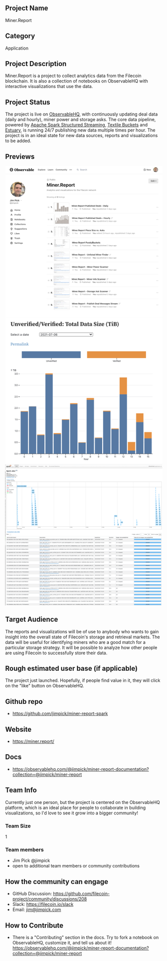 
## Project Name

Miner.Report

## Category

Application

## Project Description

Miner.Report is a project to collect analytics data from the Filecoin blockchain. It is also a collection of notebooks on ObservableHQ with interactive visualizations that use the data.

## Project Status

The project is live on [ObservableHQ](https://observablehq.com/collection/@jimpick/miner-report), with continuously updating deal data (daily and hourly), miner power and storage asks. The core data pipeline, powered by [Apache Spark Structured Streaming](https://spark.apache.org/docs/latest/structured-streaming-programming-guide.html), [Textile Buckets](https://docs.textile.io/buckets/) and [Estuary](https://estuary.tech/), is running 24/7 publishing new data multiple times per hour. The project is in an ideal state for new data sources, reports and visualizations to be added.

## Previews

![Miner.Report ObservableHQ Collection](assets/miner-report-observable.png?raw=true)
![Miner.Report Hourly Deals Unverified/Verified Total Data Size](assets/miner-report-deals-plot.png?raw=true)
![Miner.Report Spark Jobs](assets/miner-report-spark.png?raw=true)

## Target Audience

The reports and visualizations will be of use to anybody who wants to gain insight into the overall state of Filecoin's storage and retrieval markets.
The data will be useful for identifying miners who are a good match for a particular storage strategy. It will be possible to analyze how other people are using Filecoin to successfully store their data.

## Rough estimated user base (if applicable)

The project just launched. Hopefully, if people find value in it, they will click on the "like" button on ObservableHQ.

## Github repo

* https://github.com/jimpick/miner-report-spark

## Website

* https://miner.report/

## Docs

* https://observablehq.com/@jimpick/miner-report-documentation?collection=@jimpick/miner-report

## Team Info

Currently just one person, but the project is centered on the ObservableHQ platform, which is an ideal place for people to collaborate in building visualizations, so I'd love to see it grow into a bigger community!

### Team Size  

1

### Team members  

* Jim Pick @jimpick
* open to additional team members or community contributions

## How the community can engage

* GitHub Discussion: https://github.com/filecoin-project/community/discussions/208
* Slack: https://filecoin.io/slack
* Email: jim@jimpick.com

## How to Contribute

* There is a "Contributing" section in the docs. Try to fork a notebook on ObservableHQ, customize it, and tell us about it! https://observablehq.com/@jimpick/miner-report-documentation?collection=@jimpick/miner-report
